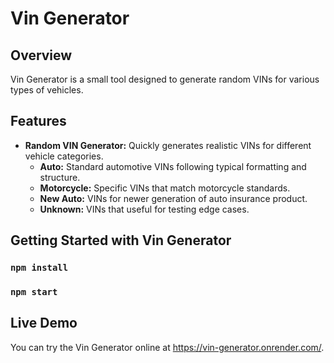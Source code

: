 # Vin Generator

## Overview

Vin Generator is a small tool designed to generate random VINs for various types of vehicles.

## Features

- **Random VIN Generator:** Quickly generates realistic VINs for different vehicle categories.
    - **Auto:** Standard automotive VINs following typical formatting and structure.
    - **Motorcycle:** Specific VINs that match motorcycle standards.
    - **New Auto:** VINs for newer generation of auto insurance product.
    - **Unknown:** VINs that useful for testing edge cases.

## Getting Started with Vin Generator

### `npm install`
### `npm start`

## Live Demo

You can try the Vin Generator online at https://vin-generator.onrender.com/.